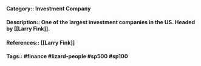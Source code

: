 #### Category:: Investment Company
#### Description:: One of the largest investment companies in the US. Headed by [[Larry Fink]].
#### References:: [[Larry Fink]]
#### Tags:: #finance #lizard-people #sp500 #sp100